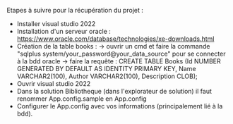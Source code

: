 Etapes à suivre pour la récupération du projet :
- Installer visual studio 2022
- Installation d'un serveur oracle : https://www.oracle.com/database/technologies/xe-downloads.html
- Création de la table books : 
    -> ouvrir un cmd et faire la commande "sqlplus system/your_password@your_data_source" pour se connecter à la bdd oracle
    -> faire la requête : CREATE TABLE Books (Id NUMBER GENERATED BY DEFAULT AS IDENTITY PRIMARY KEY, Name VARCHAR2(100), Author VARCHAR2(100), Description CLOB);
- Ouvrir visual studio 2022
- Dans la solution Bibliotheque (dans l'explorateur de solution) il faut renommer App.config.sample en App.config
- Configurer le App.config avec vos informations (principalement lié à la bdd).

 
